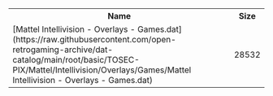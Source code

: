 <table>
<tr><th>Name</th><th>Size</th></tr>
<tr><td>
[Mattel Intellivision - Overlays - Games.dat](https://raw.githubusercontent.com/open-retrogaming-archive/dat-catalog/main/root/basic/TOSEC-PIX/Mattel/Intellivision/Overlays/Games/Mattel Intellivision - Overlays - Games.dat)
</td><td>28532</td></tr>
</table>
